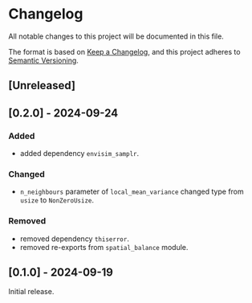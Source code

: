 # Changelog

All notable changes to this project will be documented in this file.

The format is based on [Keep a Changelog](https://keepachangelog.com/en/1.1.0/),
and this project adheres to [Semantic Versioning](https://semver.org/spec/v2.0.0.html).

## [Unreleased]

## [0.2.0] - 2024-09-24
### Added
- added dependency `envisim_samplr`.

### Changed
- `n_neighbours` parameter of `local_mean_variance` changed type from `usize` to `NonZeroUsize`.

### Removed
- removed dependency `thiserror`.
- removed re-exports from `spatial_balance` module.

## [0.1.0] - 2024-09-19
Initial release.

